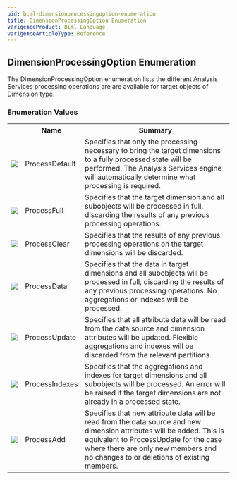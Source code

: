 ```yaml
---
uid: biml-dimensionprocessingoption-enumeration
title: DimensionProcessingOption Enumeration
varigenceProduct: Biml Language
varigenceArticleType: Reference
---
```


## DimensionProcessingOption Enumeration<div class="LanguageSummary"><div class ="SummaryItem">The DimensionProcessingOption enumeration lists the different Analysis Services processing operations are are available for target objects of Dimension type.</div></div><div class="EnumValueGroup">### Enumeration Values<table id="EnumValue" class="MemberList"><tbody><tr><th class="MemberTypeIconColumnHeader">&nbsp;</th><th class="MemberNameColumnHeader">Name</th><th class="MemberSummaryColumnHeader">Summary</th></tr><tr class="cd0"><td align="center" class="MemberTypeIcon"><img src="enumValue.png"></img></td><td class="MemberName">ProcessDefault</td><td class="MemberSummary"><div class ="SummaryItem">Specifies that only the processing necessary to bring the target dimensions to a fully processed state will be performed.  The Analysis Services engine will automatically determine what processing is required.</div></td></tr><tr class="cd1"><td align="center" class="MemberTypeIcon"><img src="enumValue.png"></img></td><td class="MemberName">ProcessFull</td><td class="MemberSummary"><div class ="SummaryItem">Specifies that the target dimension and all subobjects will be processed in full, discarding the results of any previous processing operations.</div></td></tr><tr class="cd0"><td align="center" class="MemberTypeIcon"><img src="enumValue.png"></img></td><td class="MemberName">ProcessClear</td><td class="MemberSummary"><div class ="SummaryItem">Specifies that the results of any previous processing operations on the target dimensions will be discarded.</div></td></tr><tr class="cd1"><td align="center" class="MemberTypeIcon"><img src="enumValue.png"></img></td><td class="MemberName">ProcessData</td><td class="MemberSummary"><div class ="SummaryItem">Specifies that the data in target dimensions and all subobjects will be processed in full, discarding the results of any previous processing operations.  No aggregations or indexes will be processed.</div></td></tr><tr class="cd0"><td align="center" class="MemberTypeIcon"><img src="enumValue.png"></img></td><td class="MemberName">ProcessUpdate</td><td class="MemberSummary"><div class ="SummaryItem">Specifies that all attribute data will be read from the data source and dimension attributes will be updated.  Flexible aggregations and indexes will be discarded from the relevant partitions.</div></td></tr><tr class="cd1"><td align="center" class="MemberTypeIcon"><img src="enumValue.png"></img></td><td class="MemberName">ProcessIndexes</td><td class="MemberSummary"><div class ="SummaryItem">Specifies that the aggregations and indexes for target dimensions and all subobjects will be processed.  An error will be raised if the target dimensions are not already in a processed state.</div></td></tr><tr class="cd0"><td align="center" class="MemberTypeIcon"><img src="enumValue.png"></img></td><td class="MemberName">ProcessAdd</td><td class="MemberSummary"><div class ="SummaryItem">Specifies that new attribute data will be read from the data source and new dimension attributes will be added.  This is equivalent to ProcessUpdate for the case where there are only new members and no changes to or deletions of existing members.</div></td></tr></tbody></table></div>